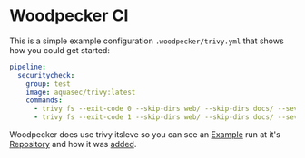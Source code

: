 # Woodpecker CI

This is a simple example configuration `.woodpecker/trivy.yml` that shows how you could get started:

```yml
pipeline:
  securitycheck:
    group: test
    image: aquasec/trivy:latest
    commands:
      - trivy fs --exit-code 0 --skip-dirs web/ --skip-dirs docs/ --severity UNKNOWN,LOW .
      - trivy fs --exit-code 1 --skip-dirs web/ --skip-dirs docs/ --severity MEDIUM,HIGH,CRITICAL .
```

Woodpecker does use trivy itsleve so you can see an [Example][example] run at it's [Repository][repository] and how it was [added](https://github.com/woodpecker-ci/woodpecker/pull/1163).

[example]: https://ci.woodpecker-ci.org/woodpecker-ci/woodpecker/build/3520/37
[repository]: https://github.com/woodpecker-ci/woodpecker
